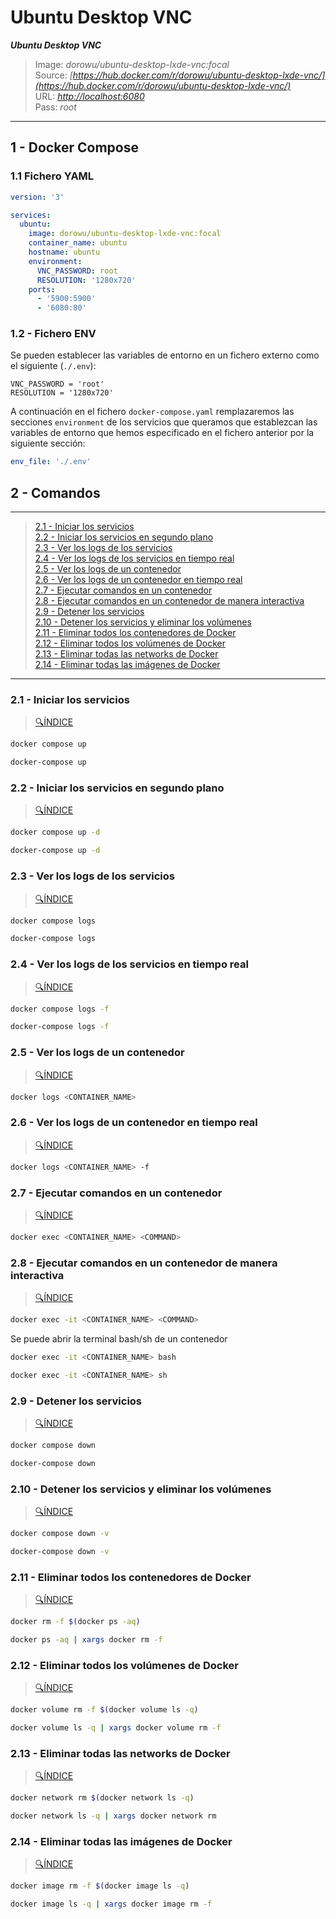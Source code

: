 # Ubuntu Desktop VNC

***Ubuntu Desktop VNC***
> Image: _dorowu/ubuntu-desktop-lxde-vnc:focal_  
> Source: _[https://hub.docker.com/r/dorowu/ubuntu-desktop-lxde-vnc/](https://hub.docker.com/r/dorowu/ubuntu-desktop-lxde-vnc/)_  
> URL: _[http://localhost:6080](http://localhost:6080)_  
> Pass: _root_  

---

## 1 - Docker Compose

### 1.1 Fichero YAML

```yaml
version: '3'

services:
  ubuntu:
    image: dorowu/ubuntu-desktop-lxde-vnc:focal
    container_name: ubuntu
    hostname: ubuntu
    environment:
      VNC_PASSWORD: root
      RESOLUTION: '1280x720'
    ports:
      - '5900:5900'
      - '6080:80'
```

### 1.2 - Fichero ENV 

Se pueden establecer las variables de entorno en un fichero externo como el siguiente (`./.env`):

```plaintext
VNC_PASSWORD = 'root'
RESOLUTION = '1280x720'
```

A continuación en el fichero `docker-compose.yaml` remplazaremos las secciones `environment` de los servicios que queramos que establezcan las variables de entorno que hemos especificado en el fichero anterior por la siguiente sección:

```yaml
env_file: './.env'
```

## 2 - Comandos

---

> [2.1 - Iniciar los servicios](#21---iniciar-los-servicios)  
> [2.2 - Iniciar los servicios en segundo plano](#22---iniciar-los-servicios-en-segundo-plano)  
> [2.3 - Ver los logs de los servicios](#23---ver-los-logs-de-los-servicios)  
> [2.4 - Ver los logs de los servicios en tiempo real](#24---ver-los-logs-de-los-servicios-en-tiempo-real)  
> [2.5 - Ver los logs de un contenedor](#25---ver-los-logs-de-un-contenedor)  
> [2.6 - Ver los logs de un contenedor en tiempo real](#26---ver-los-logs-de-un-contenedor-en-tiempo-real)  
> [2.7 - Ejecutar comandos en un contenedor](#27---ejecutar-comandos-en-un-contenedor)  
> [2.8 - Ejecutar comandos en un contenedor de manera interactiva](#28---ejecutar-comandos-en-un-contenedor-de-manera-interactiva)  
> [2.9 - Detener los servicios](#29---detener-los-servicios)  
> [2.10 - Detener los servicios y eliminar los volúmenes](#210---detener-los-servicios-y-eliminar-los-volúmenes)  
> [2.11 - Eliminar todos los contenedores de Docker](#211---eliminar-todos-los-contenedores-de-docker)  
> [2.12 - Eliminar todos los volúmenes de Docker](#212---eliminar-todos-los-volúmenes-de-docker)  
> [2.13 - Eliminar todas las networks de Docker](#213---eliminar-todas-las-networks-de-docker)  
> [2.14 - Eliminar todas las imágenes de Docker](#214---eliminar-todas-las-imágenes-de-docker)  

---

### 2.1 - Iniciar los servicios
> [🔍ÍNDICE](#2---comandos)  

```bash
docker compose up
```

```bash
docker-compose up
```

### 2.2 - Iniciar los servicios en segundo plano
> [🔍ÍNDICE](#2---comandos)  

```bash
docker compose up -d
```

```bash
docker-compose up -d
```

### 2.3 - Ver los logs de los servicios
> [🔍ÍNDICE](#2---comandos)  

```bash
docker compose logs
```

```bash
docker-compose logs
```

### 2.4 - Ver los logs de los servicios en tiempo real
> [🔍ÍNDICE](#2---comandos)  

```bash
docker compose logs -f
```

```bash
docker-compose logs -f
```

### 2.5 - Ver los logs de un contenedor
> [🔍ÍNDICE](#2---comandos)  

```bash
docker logs <CONTAINER_NAME>
```

### 2.6 - Ver los logs de un contenedor en tiempo real
> [🔍ÍNDICE](#2---comandos)  

```bash
docker logs <CONTAINER_NAME> -f
```

### 2.7 - Ejecutar comandos en un contenedor
> [🔍ÍNDICE](#2---comandos)  

```bash
docker exec <CONTAINER_NAME> <COMMAND>
```

### 2.8 - Ejecutar comandos en un contenedor de manera interactiva
> [🔍ÍNDICE](#2---comandos)  

```bash
docker exec -it <CONTAINER_NAME> <COMMAND>
```

Se puede abrir la terminal bash/sh de un contenedor

```bash
docker exec -it <CONTAINER_NAME> bash
```

```bash
docker exec -it <CONTAINER_NAME> sh
```

### 2.9 - Detener los servicios
> [🔍ÍNDICE](#2---comandos)  

```bash
docker compose down
```

```bash
docker-compose down
```

### 2.10 - Detener los servicios y eliminar los volúmenes
> [🔍ÍNDICE](#2---comandos)  

```bash
docker compose down -v
```

```bash
docker-compose down -v
```

### 2.11 - Eliminar todos los contenedores de Docker
> [🔍ÍNDICE](#2---comandos)  

```bash
docker rm -f $(docker ps -aq)
```

```bash
docker ps -aq | xargs docker rm -f
```

### 2.12 - Eliminar todos los volúmenes de Docker
> [🔍ÍNDICE](#2---comandos)  

```bash
docker volume rm -f $(docker volume ls -q)
```

```bash
docker volume ls -q | xargs docker volume rm -f
```

### 2.13 - Eliminar todas las networks de Docker
> [🔍ÍNDICE](#2---comandos)  

```bash
docker network rm $(docker network ls -q)
```

```bash
docker network ls -q | xargs docker network rm
```

### 2.14 - Eliminar todas las imágenes de Docker
> [🔍ÍNDICE](#2---comandos)  

```bash
docker image rm -f $(docker image ls -q)
```

```bash
docker image ls -q | xargs docker image rm -f
```